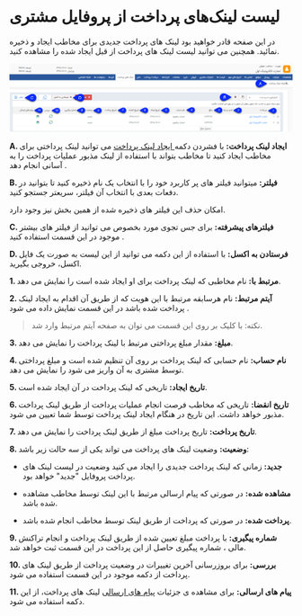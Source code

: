 #  لیست لینک‌های پرداخت از پروفایل مشتری 
 
در این صفحه قادر خواهید بود لینک های پرداخت جدیدی برای مخاطب ایجاد و ذخیره نمائید. همچنین می توانید لیست لینک های پرداخت از قبل ایجاد شده را مشاهده کنید.

![](bank-peymentlink.png)

**A. ایجاد لینک پرداخت:** با فشردن دکمه[ ایجاد لینک پرداخت](https://github.com/1stco/PayamGostarDocs/blob/master/help%202.5.4/Integrated-bank/Database/Payment-links/Create-payment-link/Create-payment-link.md) می توانید لینک پرداختی برای مخاطب ایجاد کنید تا مخاطب بتواند با استفاده از لینک مذبور عملیات پرداخت را به آسانی انجام دهد . 

**B. فیلتر:**  میتوانید فیلتر های پر کاربرد خود را با انتخاب یک نام ذخیره کنید  تا بتوانید در دفعات بعدی با انتخاب آن فیلتر، سریعتر جستجو کنید.

امکان حذف این فیلتر های ذخیره شده از همین بخش نیز وجود دارد.

**C. فیلترهای پیشرفته:** برای جس تجوی مورد بخصوص می توانید از فیلتر های بیشتر موجود در این قسمت استفاده کنید .

**D. فرستادن به اکسل:** با استفاده از این دکمه می توانید از این لیست به صورت یک فایل اکسل، خروجی بگیرید.

**1. مرتبط با:** نام مخاطبی که لینک پرداخت برای او ایجاد شده است را نمایش می دهد. 

**2. آیتم مرتبط:**   نام هرسابقه مرتبط با این هویت که از طریق آن  اقدام به ایجاد لینک پرداخت شده باشد در این قسمت نمایش داده می شود  .

> نکته: با کلیک بر روی این قسمت می توان به صفحه آیتم مرتبط وارد شد.

**3. مبلغ:**  مقدار مبلغ پرداختی مرتبط با لینک پرداخت را نمایش می دهد.

**4. نام حساب:**   نام حسابی که لینک پرداخت بر روی آن تنظیم شده است و مبلغ پرداختی توسط مشتری به آن واریز می شود را نمایش می دهد.

**5. تاریخ ایجاد:** تاریخی که لینک پرداخت در آن ایجاد شده است.

**6. تاریخ انقضا:**  تاریخی که مخاطب فرصت انجام عملیات پرداخت از طریق لینک پرداخت مذبور خواهد داشت. این تاریخ در هنگام ایجاد لینک پرداخت توسط شما تعیین می شود.

**7. تاریخ پرداخت:**  تاریخ پرداخت مبلغ از طریق لینک پرداخت را نمایش می دهد.

**8. وضعیت:** وضعیت لینک های پرداخت می تواند یکی از سه حالت زیر باشد:

 -  **جدید:** زمانی که لینک پرداخت جدیدی را ایجاد می کنید وضعیت در لیست لینک های پرداخت پروفایل "جدید" خواهد بود.

 -  **مشاهده شده:** در صورتی که پیام ارسالی مرتبط با این لینک توسط مخاطب مشاهده شده باشد.

 -  **پرداخت شده:** در صورتی که پرداخت از طریق لینک توسط مخاطب انجام شده باشد.

**9. شماره پیگیری:**  با پرداخت مبلغ تعیین شده از طریق لینک پرداخت و انجام تراکنش مالی ، شماره پیگیری حاصل از این پرداخت در این قسمت ثبت خواهد شد.

**10. بررسی:** برای بروزرسانی آخرین تغییرات در وضعیت پرداخت از طریق لینک های پرداخت از دکمه موجود در این قسمت استفاده می شود.

**11. پیام های ارسالی:**  برای مشاهده ی جزئیات [پیام های ارسالی](https://github.com/1stco/PayamGostarDocs/blob/master/help%202.5.4/Integrated-bank/Database/Payment-links/List-messages-sent/List-messages-sent.md) لینک های پرداخت، از این دکمه استفاده می شود.
